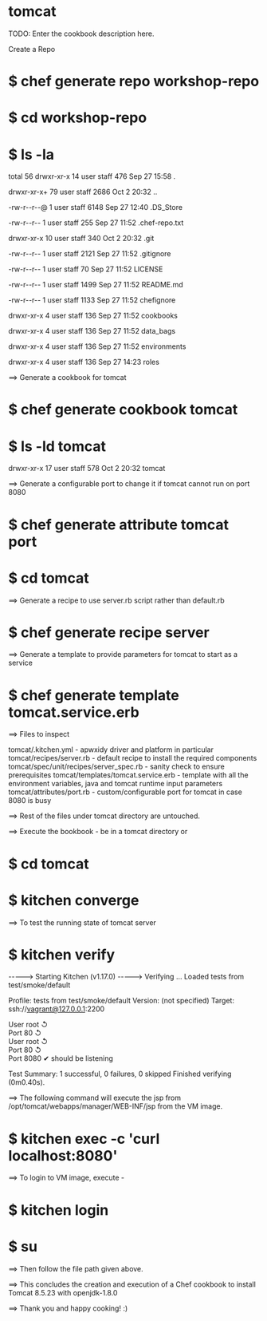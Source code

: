 # tomcat

TODO: Enter the cookbook description here.

Create a Repo

# $ chef generate repo workshop-repo

# $ cd workshop-repo

# $ ls -la

total 56
drwxr-xr-x  14 user  staff   476 Sep 27 15:58 .

drwxr-xr-x+ 79 user  staff  2686 Oct  2 20:32 ..

-rw-r--r--@  1 user  staff  6148 Sep 27 12:40 .DS_Store

-rw-r--r--   1 user  staff   255 Sep 27 11:52 .chef-repo.txt

drwxr-xr-x  10 user  staff   340 Oct  2 20:32 .git

-rw-r--r--   1 user  staff  2121 Sep 27 11:52 .gitignore

-rw-r--r--   1 user  staff    70 Sep 27 11:52 LICENSE

-rw-r--r--   1 user  staff  1499 Sep 27 11:52 README.md

-rw-r--r--   1 user  staff  1133 Sep 27 11:52 chefignore

drwxr-xr-x   4 user  staff   136 Sep 27 11:52 cookbooks

drwxr-xr-x   4 user  staff   136 Sep 27 11:52 data_bags

drwxr-xr-x   4 user  staff   136 Sep 27 11:52 environments

drwxr-xr-x   4 user  staff   136 Sep 27 14:23 roles

==> Generate a cookbook for tomcat

# $ chef generate cookbook tomcat

# $ ls -ld tomcat 

drwxr-xr-x  17 user  staff   578 Oct  2 20:32 tomcat

==> Generate a configurable port to change it if tomcat cannot run on port 8080

# $ chef generate attribute tomcat port

# $ cd tomcat

==> Generate a recipe to use server.rb script rather than default.rb

# $ chef generate recipe server

==> Generate a template to provide parameters for tomcat to start as a service

# $ chef generate template tomcat.service.erb

==> Files to inspect

tomcat/.kitchen.yml - apwxidy driver and platform in particular
tomcat/recipes/server.rb - default recipe to install the required components
tomcat/spec/unit/recipes/server_spec.rb - sanity check to ensure prerequisites
tomcat/templates/tomcat.service.erb - template with all the environment variables, java and tomcat runtime input parameters
tomcat/attributes/port.rb - custom/configurable port for tomcat in case 8080 is busy

==> Rest of the files under tomcat directory are untouched.

==> Execute the bookbook - be in a tomcat directory or

# $ cd tomcat

# $ kitchen converge

==> To test the running state of tomcat server

# $ kitchen verify

-----> Starting Kitchen (v1.17.0)
-----> Verifying <default-centos-73>...
       Loaded tests from test/smoke/default 

Profile: tests from test/smoke/default
Version: (not specified)
Target:  ssh://vagrant@127.0.0.1:2200

User root
   ↺  
Port 80
   ↺  
User root
   ↺  
Port 80
   ↺  
Port 8080
   ✔  should be listening

Test Summary: 1 successful, 0 failures, 0 skipped
     Finished verifying <default-centos-73> (0m0.40s).

==> The following command will execute the jsp from /opt/tomcat/webapps/manager/WEB-INF/jsp from the VM image.

# $ kitchen exec -c 'curl localhost:8080'

==> To login to VM image, execute -

# $ kitchen login

# $ su <super user passwd is vagrant>

==> Then follow the file path given above.

==> This concludes the creation and execution of a Chef cookbook to install Tomcat 8.5.23 with openjdk-1.8.0

==> Thank you and happy cooking! :)
